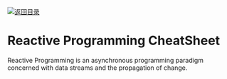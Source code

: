 [![返回目录](https://parg.co/UCb)](https://github.com/wxyyxc1992/Awesome-CheatSheet)

# Reactive Programming CheatSheet

Reactive Programming is an asynchronous programming paradigm concerned with data streams and the propagation of change.
